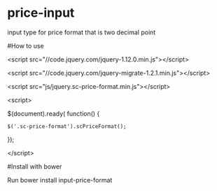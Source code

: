# price-input
input type for price format that is two decimal point

#How to use

&lt;script src="//code.jquery.com/jquery-1.12.0.min.js">&lt;/script>

&lt;script src="//code.jquery.com/jquery-migrate-1.2.1.min.js">&lt;/script>	

&lt;script src="js/jquery.sc-price-format.min.js">&lt;/script>

&lt;script>

$(document).ready( function() {

    $('.sc-price-format').scPriceFormat();
    
});

&lt;/script>

#Install with bower

Run bower install input-price-format
